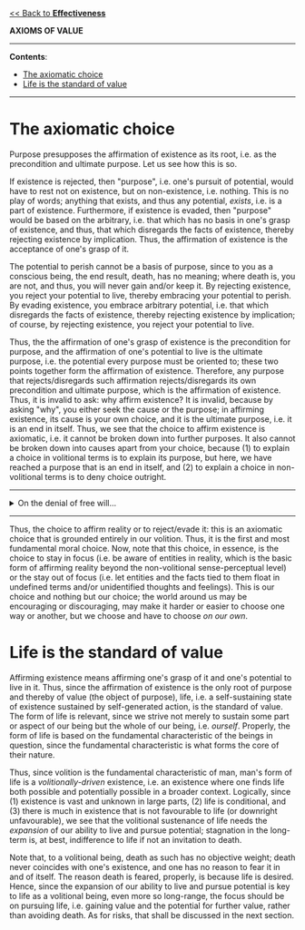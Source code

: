 [<< Back to **Effectiveness**](https://pranigopu.github.io/effectiveness)

**AXIOMS OF VALUE**

---

**Contents**:

- [The axiomatic choice](#the-axiomatic-choice)
- [Life is the standard of value](#life-is-the-standard-of-value)

---

# The axiomatic choice
Purpose presupposes the affirmation of existence as its root, i.e. as the precondition and ultimate purpose. Let us see how this is so.

If existence is rejected, then "purpose", i.e. one's pursuit of potential, would have to rest not on existence, but on non-existence, i.e. nothing. This is no play of words; anything that exists, and thus any potential, _exists_, i.e. is a part of existence. Furthermore, if existence is evaded, then "purpose" would be based on the arbitrary, i.e. that which has no basis in one's grasp of existence, and thus, that which disregards the facts of existence, thereby rejecting existence by implication. Thus, the affirmation of existence is the acceptance of one's grasp of it.

The potential to perish cannot be a basis of purpose, since to you as a conscious being, the end result, death, has no meaning; where death is, you are not, and thus, you will never gain and/or keep it. By rejecting existence, you reject your potential to live, thereby embracing your potential to perish. By evading existence, you embrace arbitrary potential, i.e. that which disregards the facts of existence, thereby rejecting existence by implication; of course, by rejecting existence, you reject your potential to live.

Thus, the the affirmation of one's grasp of existence is the precondition for purpose, and the affirmation of one's potential to live is the ultimate purpose, i.e. the potential every purpose must be oriented to; these two points together form the affirmation of existence. Therefore, any purpose that rejects/disregards such affirmation rejects/disregards its own precondition and ultimate purpose, which is the affirmation of existence. Thus, it is invalid to ask: why affirm existence? It is invalid, because by asking "why", you either seek the cause or the purpose; in affirming existence, its cause is your own choice, and it is the ultimate purpose, i.e. it is an end in itself. Thus, we see that the choice to affirm existence is axiomatic, i.e. it cannot be broken down into further purposes. It also cannot be broken down into causes apart from your choice, because (1) to explain a choice in volitional terms is to explain its purpose, but here, we have reached a purpose that is an end in itself, and (2) to explain a choice in non-volitional terms is to deny choice outright.

---

<details><summary>On the denial of free will...</summary>
<p>
Now, note that the denial of free will (i.e. the ability to act in a fundamentally self-driven way on some level) is the denial of existence as such. How so? Firstly, by denying free will, we deny knowledge, since to know something is to affirm that it corresponds to reality; however, by denying free will, we make any action, even the action of such affirmation, subject to nothing but the happenstance of certain causes acting in a certain way, without factoring in any considerations of correspondence to reality. Any argument that tries to deny this fails by cutting off its own root; an argument presupposes knowledge, and knowledge presupposes the ability to affirm correspondence to reality <i>consistently</i>, i.e. as a self-driven orientation that is not swayed by happenstance. Secondly, by denying knowledge, we also deny the affirmation that what is, is, thereby being open to the non-existent being existent and the existent being non-existence. Since the non-existent has no basis in existence, we are left with nothing, since, for all we know, all that is, is also not. Thus, we deny existence as such. This is false, and <i>that</i> I can affirm for sure, as a being who is aware of the existence of both myself and the world around me; such awareness is too self-evident to ignore without reducing oneself to babbling.
<br><br>
The claim that correspondence to reality happens consistently due to non-volitional processes is false. How? It states, in essence, "my mental processes are non-volitional, and I know this because my non-volitional mental processes automatically correspond to reality". While the first claim is not obviously false, the second is; I know, by experience, that my mental processes do not automatically correspond to reality. To claim that they do, my experience notwithstanding, is to claim that my "mistake" (which contradicts the truth) and the truth were both true. If this leads you to reject the law of non-contradiction, you reject reality as such, thereby rejecting your very grasp of existence and, once again, reducing yourself to babbling.
<br><br>
We can take this further. Let us say that, to strengthen the above claim, the truth may switch back and forth such that you are never wrong. Now, the law of identity, which implies the law of causality, implies that a thing acts only according to its identity, i.e. its action (and thus any change in it) can exist neither apart from nor in contradiction to the identities of things that exist. Now, take an example from basic geometry. In the course of your deductions, you misidentify the angle of a triangle, and as a result, the sum of the angles is less than 180 degrees, upon which you correct your answer. If you were right before, then the same triangle, without changing its shape, had its angle changed. This is impossible, since an angle cannot exist apart from the shape.
</p>
</details>

---

Thus, the choice to affirm reality or to reject/evade it: this is an axiomatic choice that is grounded entirely in our volition. Thus, it is the first and most fundamental moral choice. Now, note that this choice, in essence, is the choice to stay in focus (i.e. be aware of entities in reality, which is the basic form of affirming reality beyond the non-volitional sense-perceptual level) or the stay out of focus (i.e. let entities and the facts tied to them float in undefined terms and/or unidentified thoughts and feelings). This is our choice and nothing but our choice; the world around us may be encouraging or discouraging, may make it harder or easier to choose one way or another, but we choose and have to choose _on our own_.

# Life is the standard of value
Affirming existence means affirming one's grasp of it and one's potential to live in it. Thus, since the affirmation of existence is the only root of purpose and thereby of value (the object of purpose), life, i.e. a self-sustaining state of existence sustained by self-generated action, is the standard of value. The form of life is relevant, since we strive not merely to sustain some part or aspect of our being but the whole of our being, i.e. _ourself_. Properly, the form of life is based on the fundamental characteristic of the beings in question, since the fundamental characteristic is what forms the core of their nature.

Thus, since volition is the fundamental characteristic of man, man's form of life is a _volitionally-driven_ existence, i.e. an existence where one finds life both possible and potentially possible in a broader context. Logically, since (1) existence is vast and unknown in large parts, (2) life is conditional, and (3) there is much in existence that is not favourable to life (or downright unfavourable), we see that the volitional sustenance of life needs the _expansion_ of our ability to live and pursue potential; stagnation in the long-term is, at best, indifference to life if not an invitation to death.

Note that, to a volitional being, death as such has no objective weight; death never coincides with one's existence, and one has no reason to fear it in and of itself. The reason death is feared, properly, is because life is desired. Hence, since the expansion of our ability to live and pursue potential is key to life as a volitional being, even more so long-range, the focus should be on pursuing life, i.e. gaining value and the potential for further value, rather than avoiding death. As for risks, that shall be discussed in the next section.